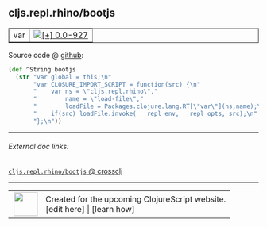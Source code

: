 ## cljs.repl.rhino/bootjs



 <table border="1">
<tr>
<td>var</td>
<td><a href="https://github.com/cljsinfo/cljs-api-docs/tree/0.0-927"><img valign="middle" alt="[+] 0.0-927" title="Added in 0.0-927" src="https://img.shields.io/badge/+-0.0--927-lightgrey.svg"></a> </td>
</tr>
</table>









Source code @ [github](https://github.com/clojure/clojurescript/blob/r3208/src/clj/cljs/repl/rhino.clj#L22-L29):

```clj
(def ^String bootjs
  (str "var global = this;\n"
       "var CLOSURE_IMPORT_SCRIPT = function(src) {\n"
       "    var ns = \"cljs.repl.rhino\","
       "        name = \"load-file\","
       "        loadFile = Packages.clojure.lang.RT[\"var\"](ns,name);\n"
       "    if(src) loadFile.invoke(___repl_env, __repl_opts, src);\n"
       "};\n"))
```

<!--
Repo - tag - source tree - lines:

 <pre>
clojurescript @ r3208
└── src
    └── clj
        └── cljs
            └── repl
                └── <ins>[rhino.clj:22-29](https://github.com/clojure/clojurescript/blob/r3208/src/clj/cljs/repl/rhino.clj#L22-L29)</ins>
</pre>

-->

---



###### External doc links:

[`cljs.repl.rhino/bootjs` @ crossclj](http://crossclj.info/fun/cljs.repl.rhino/bootjs.html)<br>

---

 <table>
<tr><td>
<img valign="middle" align="right" width="48px" src="http://i.imgur.com/Hi20huC.png">
</td><td>
Created for the upcoming ClojureScript website.<br>
[edit here] | [learn how]
</td></tr></table>

[edit here]:https://github.com/cljsinfo/cljs-api-docs/blob/master/cljsdoc/cljs.repl.rhino_bootjs.cljsdoc
[learn how]:https://github.com/cljsinfo/cljs-api-docs/wiki/cljsdoc-files

<!--

This information was too distracting to show to readers, but I'll leave it
commented here since it is helpful to:

- pretty-print the data used to generate this document
- and show how to retrieve that data



The API data for this symbol:

```clj
{:ns "cljs.repl.rhino",
 :name "bootjs",
 :type "var",
 :return-type String,
 :source {:code "(def ^String bootjs\n  (str \"var global = this;\\n\"\n       \"var CLOSURE_IMPORT_SCRIPT = function(src) {\\n\"\n       \"    var ns = \\\"cljs.repl.rhino\\\",\"\n       \"        name = \\\"load-file\\\",\"\n       \"        loadFile = Packages.clojure.lang.RT[\\\"var\\\"](ns,name);\\n\"\n       \"    if(src) loadFile.invoke(___repl_env, __repl_opts, src);\\n\"\n       \"};\\n\"))",
          :title "Source code",
          :repo "clojurescript",
          :tag "r3208",
          :filename "src/clj/cljs/repl/rhino.clj",
          :lines [22 29]},
 :full-name "cljs.repl.rhino/bootjs",
 :full-name-encode "cljs.repl.rhino_bootjs",
 :history [["+" "0.0-927"]]}

```

Retrieve the API data for this symbol:

```clj
;; from Clojure REPL
(require '[clojure.edn :as edn])
(-> (slurp "https://raw.githubusercontent.com/cljsinfo/cljs-api-docs/catalog/cljs-api.edn")
    (edn/read-string)
    (get-in [:symbols "cljs.repl.rhino/bootjs"]))
```

-->
